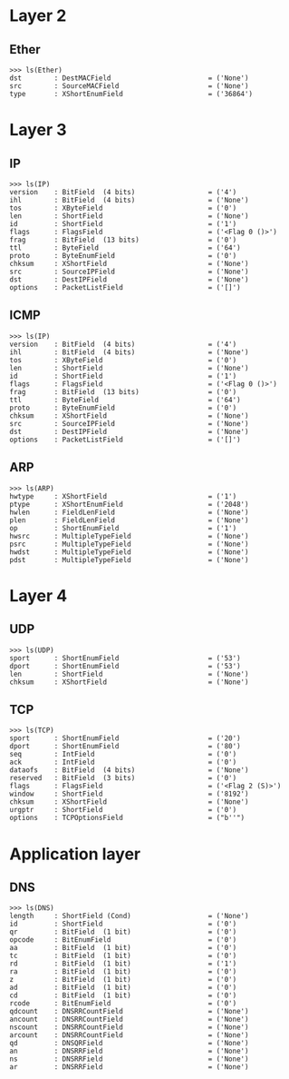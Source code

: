 # Layer 2

## Ether

    >>> ls(Ether)
    dst        : DestMACField                        = ('None')
    src        : SourceMACField                      = ('None')
    type       : XShortEnumField                     = ('36864')

# Layer 3

## IP

    >>> ls(IP)
    version    : BitField  (4 bits)                  = ('4')
    ihl        : BitField  (4 bits)                  = ('None')
    tos        : XByteField                          = ('0')
    len        : ShortField                          = ('None')
    id         : ShortField                          = ('1')
    flags      : FlagsField                          = ('<Flag 0 ()>')
    frag       : BitField  (13 bits)                 = ('0')
    ttl        : ByteField                           = ('64')
    proto      : ByteEnumField                       = ('0')
    chksum     : XShortField                         = ('None')
    src        : SourceIPField                       = ('None')
    dst        : DestIPField                         = ('None')
    options    : PacketListField                     = ('[]')

## ICMP

    >>> ls(IP)
    version    : BitField  (4 bits)                  = ('4')
    ihl        : BitField  (4 bits)                  = ('None')
    tos        : XByteField                          = ('0')
    len        : ShortField                          = ('None')
    id         : ShortField                          = ('1')
    flags      : FlagsField                          = ('<Flag 0 ()>')
    frag       : BitField  (13 bits)                 = ('0')
    ttl        : ByteField                           = ('64')
    proto      : ByteEnumField                       = ('0')
    chksum     : XShortField                         = ('None')
    src        : SourceIPField                       = ('None')
    dst        : DestIPField                         = ('None')
    options    : PacketListField                     = ('[]')

## ARP 

    >>> ls(ARP)
    hwtype     : XShortField                         = ('1')
    ptype      : XShortEnumField                     = ('2048')
    hwlen      : FieldLenField                       = ('None')
    plen       : FieldLenField                       = ('None')
    op         : ShortEnumField                      = ('1')
    hwsrc      : MultipleTypeField                   = ('None')
    psrc       : MultipleTypeField                   = ('None')
    hwdst      : MultipleTypeField                   = ('None')
    pdst       : MultipleTypeField                   = ('None')

# Layer 4

## UDP

    >>> ls(UDP)
    sport      : ShortEnumField                      = ('53')
    dport      : ShortEnumField                      = ('53')
    len        : ShortField                          = ('None')
    chksum     : XShortField                         = ('None')

## TCP

    >>> ls(TCP)
    sport      : ShortEnumField                      = ('20')
    dport      : ShortEnumField                      = ('80')
    seq        : IntField                            = ('0')
    ack        : IntField                            = ('0')
    dataofs    : BitField  (4 bits)                  = ('None')
    reserved   : BitField  (3 bits)                  = ('0')
    flags      : FlagsField                          = ('<Flag 2 (S)>')
    window     : ShortField                          = ('8192')
    chksum     : XShortField                         = ('None')
    urgptr     : ShortField                          = ('0')
    options    : TCPOptionsField                     = ("b''")

# Application layer

## DNS

    >>> ls(DNS)
    length     : ShortField (Cond)                   = ('None')
    id         : ShortField                          = ('0')
    qr         : BitField  (1 bit)                   = ('0')
    opcode     : BitEnumField                        = ('0')
    aa         : BitField  (1 bit)                   = ('0')
    tc         : BitField  (1 bit)                   = ('0')
    rd         : BitField  (1 bit)                   = ('1')
    ra         : BitField  (1 bit)                   = ('0')
    z          : BitField  (1 bit)                   = ('0')
    ad         : BitField  (1 bit)                   = ('0')
    cd         : BitField  (1 bit)                   = ('0')
    rcode      : BitEnumField                        = ('0')
    qdcount    : DNSRRCountField                     = ('None')
    ancount    : DNSRRCountField                     = ('None')
    nscount    : DNSRRCountField                     = ('None')
    arcount    : DNSRRCountField                     = ('None')
    qd         : DNSQRField                          = ('None')
    an         : DNSRRField                          = ('None')
    ns         : DNSRRField                          = ('None')
    ar         : DNSRRField                          = ('None')

